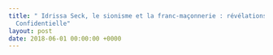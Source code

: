 ```yaml
---
title: " Idrissa Seck, le sionisme et la franc-maçonnerie : révélations de Afrique
  Confidentielle"
layout: post
date: 2018-06-01 00:00:00 +0000
---
```

